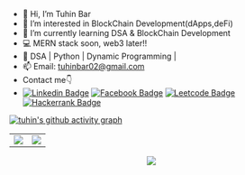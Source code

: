 - 👋 Hi, I’m Tuhin Bar 
- 👀 I’m interested in BlockChain Development(dApps,deFi)
- 🌱 I’m currently learning DSA & BlockChain Development
- 💻 MERN stack soon, web3 later!!
- 💞️ DSA | Python | Dynamic Programming | 
- 📫 Email: tuhinbar02@gmail.com
- Contact me👇
- [![Linkedin Badge](https://img.shields.io/badge/LinkedIn-0077B5?style=for-the-badge&logo=Linkedin&logoColor=white&link=https://www.linkedin.com/in/tuhin-bar-935a66217/)](https://www.linkedin.com/in/tuhin-bar-935a66217/)  [![Facebook Badge](https://img.shields.io/badge/Facebook-1877F2?style=for-the-badge&logo=facebook&logoColor=white&link=https://www.facebook.com/I.me.79)](https://www.facebook.com/I.me.79)  [![Leetcode Badge](https://img.shields.io/badge/-LeetCode-FFA116?style=for-the-badge&logo=LeetCode&logoColor=black&link=https://leetcode.com/TuhinBar/)](https://leetcode.com/TuhinBar/)  [![Hackerrank Badge](https://img.shields.io/badge/-Hackerrank-2EC866?style=for-the-badge&logo=HackerRank&logoColor=white&link=https://www.hackerrank.com/tuhinbar02)](https://www.hackerrank.com/tuhinbar02)

<!---
TuhinBar/TuhinBar is a ✨ special ✨ repository because its `README.md` (this file) appears on your GitHub profile.
You can click the Preview link to make changes(just to maintain streak).
--->

[![tuhin's github activity graph](https://activity-graph.herokuapp.com/graph?username=TuhinBar&theme=green)](https://github.com/TuhinBar/github-readme-activity-graph)

<table>
<tr>
<td>
<img src="https://github-readme-stats.vercel.app/api?username=TuhinBar&include_all_commits=true&count_private=true&show_icons=true&line_height=20&theme=tokyonight"/>
<td><img src="https://github-readme-stats.vercel.app/api/top-langs?username=TuhinBar&show_icons=true&locale=en&layout=compact&theme=tokyonight" />
</td>
</tr>
</table>
<p align="center">
<img align="center" src="http://github-readme-streak-stats.herokuapp.com?user=TuhinBar&theme=prussian"/>
</p>
